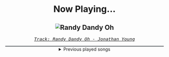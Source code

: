 <div align="center"> 
<h1>Now Playing...</h1>

![Randy Dandy Oh](https://i.scdn.co/image/ab67616d00001e02f2862a03810b6464b09c3eef)
--
_<samp><a href="https://open.spotify.com/track/2qZAPla0Uijwa5OWOT2fIa">Track: Randy Dandy Oh - Jonathan Young</a></samp>_

<div style="border: 1px #4B5054 solid"></div>
<details>
  <summary>
    Previous played songs
  </summary>
  <table>
    <thead>
      <tr>
        <th>
          Artist
        </th>
        <th>
          Song
        </th>
        <th>
          Link
        </th>
      </tr>
    </thead>
    <tbody>
      <tr><td>Jonathan Young</td><td>Randy Dandy Oh</td><td><a href="https://open.spotify.com/track/2qZAPla0Uijwa5OWOT2fIa">https://open.spotify.com/track/2qZAPla0Uijwa5OWOT2fIa</a></td></tr><tr><td>Jonathan Young</td><td>Numb</td><td><a href="https://open.spotify.com/track/3X92d3BPJPrIstMse2DMfm">https://open.spotify.com/track/3X92d3BPJPrIstMse2DMfm</a></td></tr><tr><td>Halocene</td><td>All The Things She Said</td><td><a href="https://open.spotify.com/track/1hh871x90AebdvzvMB6JW2">https://open.spotify.com/track/1hh871x90AebdvzvMB6JW2</a></td></tr><tr><td>Jonathan Young</td><td>Crawling</td><td><a href="https://open.spotify.com/track/30s4vNqKunwwiivLTyEMR6">https://open.spotify.com/track/30s4vNqKunwwiivLTyEMR6</a></td></tr><tr><td>Jonathan Young</td><td>POP/STARS</td><td><a href="https://open.spotify.com/track/1Djj5iZPith3seJyd9PBco">https://open.spotify.com/track/1Djj5iZPith3seJyd9PBco</a></td></tr><tr><td>Jonathan Young</td><td>Photograph</td><td><a href="https://open.spotify.com/track/1dSfJX7b7zZ6QqoV7fIEhB">https://open.spotify.com/track/1dSfJX7b7zZ6QqoV7fIEhB</a></td></tr><tr><td>Jonathan Young</td><td>Down With the Sickness</td><td><a href="https://open.spotify.com/track/4TI8FI1RuqyZgHaW1G2m8z">https://open.spotify.com/track/4TI8FI1RuqyZgHaW1G2m8z</a></td></tr><tr><td>Jonathan Young</td><td>Emperor's New Clothes</td><td><a href="https://open.spotify.com/track/5XcHRAkNCPJmjqFQINdQ2e">https://open.spotify.com/track/5XcHRAkNCPJmjqFQINdQ2e</a></td></tr><tr><td>Jonathan Young</td><td>Livin' La Vida Loca</td><td><a href="https://open.spotify.com/track/4Sltv1EeWczZ9NfdsVvqQl">https://open.spotify.com/track/4Sltv1EeWczZ9NfdsVvqQl</a></td></tr><tr><td>Halocene</td><td>Bring Me To Life</td><td><a href="https://open.spotify.com/track/1ehkEQSYx7CDxcSlADtv0x">https://open.spotify.com/track/1ehkEQSYx7CDxcSlADtv0x</a></td></tr><tr><td>Jonathan Young</td><td>What I've Done</td><td><a href="https://open.spotify.com/track/1BLwJeUGDvmTOEe8G2B1LY">https://open.spotify.com/track/1BLwJeUGDvmTOEe8G2B1LY</a></td></tr><tr><td>Jonathan Young</td><td>Diary of Jane</td><td><a href="https://open.spotify.com/track/0CWhFJYrXL8H214rcKACFc">https://open.spotify.com/track/0CWhFJYrXL8H214rcKACFc</a></td></tr><tr><td>Our Last Night</td><td>Shape of You - Rock</td><td><a href="https://open.spotify.com/track/7hH4dSp71EOv3XS57e8CYu">https://open.spotify.com/track/7hH4dSp71EOv3XS57e8CYu</a></td></tr><tr><td>Jonathan Young</td><td>Pop</td><td><a href="https://open.spotify.com/track/3LDofj4WiXalsD8QGFQJob">https://open.spotify.com/track/3LDofj4WiXalsD8QGFQJob</a></td></tr><tr><td>Jonathan Young</td><td>Bleed It Out</td><td><a href="https://open.spotify.com/track/3tmMKVDAmPRQk94JM1flit">https://open.spotify.com/track/3tmMKVDAmPRQk94JM1flit</a></td></tr><tr><td>Jonathan Young</td><td>Blow Me Away</td><td><a href="https://open.spotify.com/track/3KQPOb4apBB8MGHxlvkmlY">https://open.spotify.com/track/3KQPOb4apBB8MGHxlvkmlY</a></td></tr><tr><td>Jonathan Young</td><td>Through the Fire and Flames</td><td><a href="https://open.spotify.com/track/3U7t6YE5hiS6ldO0Ll7fvZ">https://open.spotify.com/track/3U7t6YE5hiS6ldO0Ll7fvZ</a></td></tr><tr><td>Jonathan Young</td><td>Another Life</td><td><a href="https://open.spotify.com/track/2lnZf4BtXgypW8I8Ys4Ap2">https://open.spotify.com/track/2lnZf4BtXgypW8I8Ys4Ap2</a></td></tr><tr><td>Our Last Night</td><td>Beggin'</td><td><a href="https://open.spotify.com/track/48vS28w8X0nPx0N7uf7CTM">https://open.spotify.com/track/48vS28w8X0nPx0N7uf7CTM</a></td></tr><tr><td>Halocene</td><td>Bad Guy</td><td><a href="https://open.spotify.com/track/7ER1r3QQOPfjj3x1UCa5pq">https://open.spotify.com/track/7ER1r3QQOPfjj3x1UCa5pq</a></td></tr>
    </tbody>
  </table>
</details>

</div>
